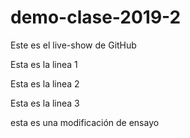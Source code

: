 # demo-clase-2019-2
Este es el live-show de GitHub

Esta es la linea 1

Esta es la linea 2

Esta es la linea 3

esta es una modificación de ensayo

